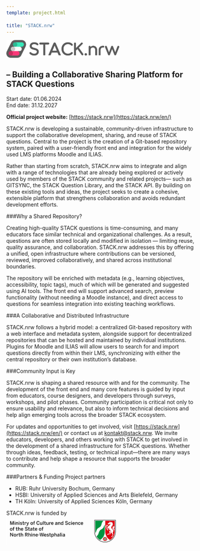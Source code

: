 ```yaml
---
template: project.html

title: "STACK.nrw"
---
```


<img src="images/stacknrw-logo.png" width="300" alt="STACK.nrw project logo"><br>
<h2>– Building a Collaborative Sharing Platform for STACK Questions</h2>


<p class="figure-caption">
Start date: 01.06.2024<br>
End date: 31.12.2027
</p>

__Official project website:__ [https://stack.nrw](https://stack.nrw/en/)

STACK.nrw is developing a sustainable, community-driven infrastructure to support the collaborative development, sharing, and reuse of STACK questions.
Central to the project is the creation of a Git-based repository system, paired with a user-friendly front end and integration for the widely used LMS platforms Moodle and ILIAS.

Rather than starting from scratch, STACK.nrw aims to integrate and align with a range of technologies that are already being explored or actively used by members of the STACK community and related projects— such as GITSYNC, the STACK Question Library, and the STACK API. By building on these existing tools and ideas, the project seeks to create a cohesive, extensible platform that strengthens collaboration and avoids redundant development efforts.

###Why a Shared Repository?

Creating high-quality STACK questions is time-consuming, and many educators face similar technical and organizational challenges. As a result, questions are often stored locally and modified in isolation — limiting reuse, quality assurance, and collaboration. STACK.nrw addresses this by offering a unified, open infrastructure where contributions can be versioned, reviewed, improved collaboratively, and shared across institutional boundaries.

The repository will be enriched with metadata (e.g., learning objectives, accessibility, topic tags), much of which will be generated and suggested using AI tools. The front end will support advanced search, preview functionality (without needing a Moodle instance), and direct access to questions for seamless integration into existing teaching workflows.

###A Collaborative and Distributed Infrastructure

STACK.nrw follows a hybrid model: a centralized Git-based repository with a web interface and metadata system, alongside support for decentralized repositories that can be hosted and maintained by individual institutions. Plugins for Moodle and ILIAS will allow users to search for and import questions directly from within their LMS, synchronizing with either the central repository or their own institution’s database.

###Community Input is Key

STACK.nrw is shaping a shared resource with and for the community. The development of the front end and many core features is guided by input from educators, course designers, and developers through surveys, workshops, and pilot phases. Community participation is critical not only to ensure usability and relevance, but also to inform technical decisions and help align emerging tools across the broader STACK ecosystem.

For updates and opportunities to get involved, visit [https://stack.nrw](https://stack.nrw/en/) or contact us at [kontakt@stack.nrw](mailto:kontakt@stack.nrw). We invite educators, developers, and others working with STACK to get involved in the development of a shared infrastructure for STACK questions. Whether through ideas, feedback, testing, or technical input—there are many ways to contribute and help shape a resource that supports the broader community.


###Partners & Funding
Project partners

- RUB: Ruhr University Bochum, Germany
- HSBI: University of Applied Sciences and Arts Bielefeld, Germany
- TH Köln: University of Applied Sciences Köln, Germany

STACK.nrw is funded by<br><img src="images/nrw_mkw_logo.jpg" width="300" alt="Logo of the Ministry of Culture and Science of the State of North Rhine-Westphalia (Germany)">



